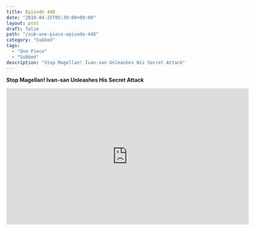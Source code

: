 ```yaml
---
title: Episode 448
date: "2010-04-25T05:30:00+00:00"
layout: post
draft: false
path: "/sub-one-piece-episode-448"
category: "Subbed"
tags:
  - "One Piece"
  - "Subbed"
description: "Stop Magellan! Ivan-san Unleashes His Secret Attack"
---
```


**Stop Magellan! Ivan-san Unleashes His Secret Attack**

<iframe width="640" height="360" src="https://www.rapidvideo.com/e/G6FRPEROXG" frameborder="0" marginwidth=0 marginheight=0 scrolling=no allowfullscreen></iframe>


